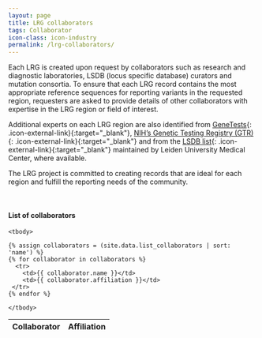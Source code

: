```yaml
---
layout: page
title: LRG collaborators
tags: Collaborator
icon-class: icon-industry
permalink: /lrg-collaborators/
---
```



Each LRG is created upon request by collaborators such as research and diagnostic laboratories, LSDB (locus specific database) curators and mutation consortia. To ensure that each LRG record contains the most appropriate reference sequences for reporting variants in the requested region, requesters are asked to provide details of other collaborators with expertise in the LRG region or field of interest.  

Additional experts on each LRG region are also identified from [GeneTests](http://genetests.org/){: .icon-external-link}{:target="_blank"}, [NIH’s Genetic Testing Registry (GTR)](http://www.ncbi.nlm.nih.gov/gtr){: .icon-external-link}{:target="_blank"} and from the [LSDB list](http://www.lovd.nl/LSDBs){: .icon-external-link}{:target="_blank"} maintained by Leiden University Medical Center, where available.  

The LRG project is committed to creating records that are ideal for each region and fulfill the reporting needs of the community.

<br />
<h4>List of collaborators</h4>

  <table class="table table-hover table-lrg table-lrg-bold-left-col">
    <thead>
      <tr>
        <th>Collaborator</th>
        <th>Affiliation</th>
      </tr>
    </thead>

    <tbody>
      
    {% assign collaborators = (site.data.list_collaborators | sort: 'name') %}
    {% for collaborator in collaborators %}
      <tr>
        <td>{{ collaborator.name }}</td>
        <td>{{ collaborator.affiliation }}</td>
     </tr>
    {% endfor %} 

    </tbody>
  </table>